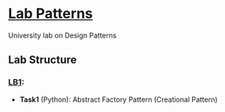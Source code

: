 # [Lab Patterns](https://github.com/treenoder/lab_patterns)

University lab on Design Patterns

## Lab Structure

### [LB1](https://github.com/lab_patterns/LB1):

- **Task1** (Python): Abstract Factory Pattern (Creational Pattern)